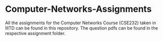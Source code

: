# Computer-Networks-Assignments
All the assignments for the Computer Networks Course (CSE232) taken in IIITD can be found in this repository. The question pdfs can be found in the respective assignment folder.
